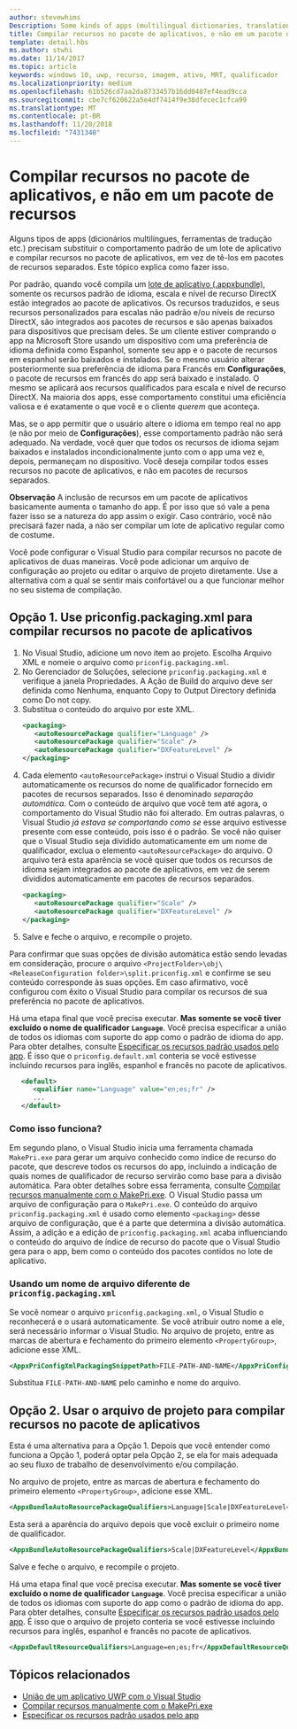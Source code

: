 ```yaml
---
author: stevewhims
Description: Some kinds of apps (multilingual dictionaries, translation tools, etc.) need to override the default behavior of an app bundle, and build resources into the app package instead of having them in separate resource packages. This topic explains how to do that.
title: Compilar recursos no pacote de aplicativos, e não em um pacote de recursos
template: detail.hbs
ms.author: stwhi
ms.date: 11/14/2017
ms.topic: article
keywords: windows 10, uwp, recurso, imagem, ativo, MRT, qualificador
ms.localizationpriority: medium
ms.openlocfilehash: 61b526cd7aa2da8733457b16dd0487ef4ead9cca
ms.sourcegitcommit: cbe7cf620622a5e4df7414f9e38dfecec1cfca99
ms.translationtype: MT
ms.contentlocale: pt-BR
ms.lasthandoff: 11/20/2018
ms.locfileid: "7431340"
---
```

# <a name="build-resources-into-your-app-package-instead-of-into-a-resource-pack"></a>Compilar recursos no pacote de aplicativos, e não em um pacote de recursos

Alguns tipos de apps (dicionários multilíngues, ferramentas de tradução etc.) precisam substituir o comportamento padrão de um lote de aplicativo e compilar recursos no pacote de aplicativos, em vez de tê-los em pacotes de recursos separados. Este tópico explica como fazer isso.

Por padrão, quando você compila um [lote de aplicativo (.appxbundle)](../packaging/packaging-uwp-apps.md), somente os recursos padrão de idioma, escala e nível de recurso DirectX estão integrados ao pacote de aplicativos. Os recursos traduzidos, e seus recursos personalizados para escalas não padrão e/ou níveis de recurso DirectX, são integrados aos pacotes de recursos e são apenas baixados para dispositivos que precisam deles. Se um cliente estiver comprando o app na Microsoft Store usando um dispositivo com uma preferência de idioma definida como Espanhol, somente seu app e o pacote de recursos em espanhol serão baixados e instalados. Se o mesmo usuário alterar posteriormente sua preferência de idioma para Francês em **Configurações**, o pacote de recursos em francês do app será baixado e instalado. O mesmo se aplicará aos recursos qualificados para escala e nível de recurso DirectX. Na maioria dos apps, esse comportamento constitui uma eficiência valiosa e é exatamente o que você e o cliente *querem* que aconteça.

Mas, se o app permitir que o usuário altere o idioma em tempo real no app (e não por meio de **Configurações**), esse comportamento padrão não será adequado. Na verdade, você quer que todos os recursos de idioma sejam baixados e instalados incondicionalmente junto com o app uma vez e, depois, permaneçam no dispositivo. Você deseja compilar todos esses recursos no pacote de aplicativos, e não em pacotes de recursos separados.

**Observação** A inclusão de recursos em um pacote de aplicativos basicamente aumenta o tamanho do app. É por isso que só vale a pena fazer isso se a natureza do app assim o exigir. Caso contrário, você não precisará fazer nada, a não ser compilar um lote de aplicativo regular como de costume.

Você pode configurar o Visual Studio para compilar recursos no pacote de aplicativos de duas maneiras. Você pode adicionar um arquivo de configuração ao projeto ou editar o arquivo de projeto diretamente. Use a alternativa com a qual se sentir mais confortável ou a que funcionar melhor no seu sistema de compilação.

## <a name="option-1-use-priconfigpackagingxml-to-build-resources-into-your-app-package"></a>Opção 1. Use priconfig.packaging.xml para compilar recursos no pacote de aplicativos

1. No Visual Studio, adicione um novo item ao projeto. Escolha Arquivo XML e nomeie o arquivo como `priconfig.packaging.xml`.
2. No Gerenciador de Soluções, selecione `priconfig.packaging.xml` e verifique a janela Propriedades. A Ação de Build do arquivo deve ser definida como Nenhuma, enquanto Copy to Output Directory definida como Do not copy.
3. Substitua o conteúdo do arquivo por este XML.
   ```xml
   <packaging>
      <autoResourcePackage qualifier="Language" />
      <autoResourcePackage qualifier="Scale" />
      <autoResourcePackage qualifier="DXFeatureLevel" />
   </packaging>
   ```
4. Cada elemento `<autoResourcePackage>` instrui o Visual Studio a dividir automaticamente os recursos do nome de qualificador fornecido em pacotes de recursos separados. Isso é denominado *separação automática*. Com o conteúdo de arquivo que você tem até agora, o comportamento do Visual Studio não foi alterado. Em outras palavras, o Visual Studio *já estava se comportando como se* esse arquivo estivesse presente com esse conteúdo, pois isso é o padrão. Se você não quiser que o Visual Studio seja dividido automaticamente em um nome de qualificador, exclua o elemento `<autoResourcePackage>` do arquivo. O arquivo terá esta aparência se você quiser que todos os recursos de idioma sejam integrados ao pacote de aplicativos, em vez de serem divididos automaticamente em pacotes de recursos separados.
   ```xml
   <packaging>
      <autoResourcePackage qualifier="Scale" />
      <autoResourcePackage qualifier="DXFeatureLevel" />
   </packaging>
   ```
5. Salve e feche o arquivo, e recompile o projeto.

Para confirmar que suas opções de divisão automática estão sendo levadas em consideração, procure o arquivo `<ProjectFolder>\obj\<ReleaseConfiguration folder>\split.priconfig.xml` e confirme se seu conteúdo corresponde às suas opções. Em caso afirmativo, você configurou com êxito o Visual Studio para compilar os recursos de sua preferência no pacote de aplicativos.

Há uma etapa final que você precisa executar. **Mas somente se você tiver excluído o nome de qualificador `Language`**. Você precisa especificar a união de todos os idiomas com suporte do app como o padrão de idioma do app. Para obter detalhes, consulte [Especificar os recursos padrão usados pelo app](specify-default-resources-installed.md). É isso que o `priconfig.default.xml` conteria se você estivesse incluindo recursos para inglês, espanhol e francês no pacote de aplicativos.

```xml
   <default>
      <qualifier name="Language" value="en;es;fr" />
      ...
   </default>
```

### <a name="how-does-this-work"></a>Como isso funciona?

Em segundo plano, o Visual Studio inicia uma ferramenta chamada `MakePri.exe` para gerar um arquivo conhecido como índice de recurso do pacote, que descreve todos os recursos do app, incluindo a indicação de quais nomes de qualificador de recurso servirão como base para a divisão automática. Para obter detalhes sobre essa ferramenta, consulte [Compilar recursos manualmente com o MakePri.exe](compile-resources-manually-with-makepri.md). O Visual Studio passa um arquivo de configuração para o `MakePri.exe`. O conteúdo do arquivo `priconfig.packaging.xml` é usado como elemento `<packaging>` desse arquivo de configuração, que é a parte que determina a divisão automática. Assim, a adição e a edição de `priconfig.packaging.xml` acaba influenciando o conteúdo do arquivo de índice de recurso do pacote que o Visual Studio gera para o app, bem como o conteúdo dos pacotes contidos no lote de aplicativo.

### <a name="using-a-different-file-name-than-priconfigpackagingxml"></a>Usando um nome de arquivo diferente de `priconfig.packaging.xml`

Se você nomear o arquivo `priconfig.packaging.xml`, o Visual Studio o reconhecerá e o usará automaticamente. Se você atribuir outro nome a ele, será necessário informar o Visual Studio. No arquivo de projeto, entre as marcas de abertura e fechamento do primeiro elemento `<PropertyGroup>`, adicione esse XML.

```xml
<AppxPriConfigXmlPackagingSnippetPath>FILE-PATH-AND-NAME</AppxPriConfigXmlPackagingSnippetPath>
```

Substitua `FILE-PATH-AND-NAME` pelo caminho e nome do arquivo.

## <a name="option-2-use-your-project-file-to-build-resources-into-your-app-package"></a>Opção 2. Usar o arquivo de projeto para compilar recursos no pacote de aplicativos

Esta é uma alternativa para a Opção 1. Depois que você entender como funciona a Opção 1, poderá optar pela Opção 2, se ela for mais adequada ao seu fluxo de trabalho de desenvolvimento e/ou compilação.

No arquivo de projeto, entre as marcas de abertura e fechamento do primeiro elemento `<PropertyGroup>`, adicione esse XML.

```xml
<AppxBundleAutoResourcePackageQualifiers>Language|Scale|DXFeatureLevel</AppxBundleAutoResourcePackageQualifiers>
```

Esta será a aparência do arquivo depois que você excluir o primeiro nome de qualificador.

```xml
<AppxBundleAutoResourcePackageQualifiers>Scale|DXFeatureLevel</AppxBundleAutoResourcePackageQualifiers>
```

Salve e feche o arquivo, e recompile o projeto.

Há uma etapa final que você precisa executar. **Mas somente se você tiver excluído o nome de qualificador `Language`**. Você precisa especificar a união de todos os idiomas com suporte do app como o padrão de idioma do app. Para obter detalhes, consulte [Especificar os recursos padrão usados pelo app](specify-default-resources-installed.md). É isso que o arquivo de projeto conteria se você estivesse incluindo recursos para inglês, espanhol e francês no pacote de aplicativos.

```xml
<AppxDefaultResourceQualifiers>Language=en;es;fr</AppxDefaultResourceQualifiers>
```

## <a name="related-topics"></a>Tópicos relacionados

* [União de um aplicativo UWP com o Visual Studio](../packaging/packaging-uwp-apps.md)
* [Compilar recursos manualmente com o MakePri.exe](compile-resources-manually-with-makepri.md)
* [Especificar os recursos padrão usados pelo app](specify-default-resources-installed.md)